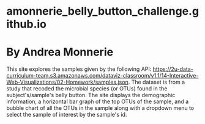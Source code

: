 # amonnerie_belly_button_challenge.github.io
# By Andrea Monnerie

This site explores the samples given by the following API: https://2u-data-curriculum-team.s3.amazonaws.com/dataviz-classroom/v1.1/14-Interactive-Web-Visualizations/02-Homework/samples.json. The dataset is from a study that recoded the microbial species (or OTUs) found in the subject's/sample's belly button. The site displays the demographic information, a horizontal bar graph of the top OTUs of the sample, and a bubble chart of all the OTUs in the sample along with a dropdown menu to select the sample of interest by the sample's id.

